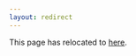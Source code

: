 ```yaml
---
layout: redirect
---
```

This page has relocated to [here](../../maps/fort-collins/mulberry-riverside).
